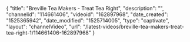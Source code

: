 {
    "title": "Breville Tea Makers - Treat Tea Right",
    "description": "",
    "channelid": "114661406",
    "videoid": "162897968",
    "date_created": "1525365942",
    "date_modified": "1525714005",
    "type": "captivate",
    "layout": "channelVideo",
    "url": "\/latest-videos\/breville-tea-makers-treat-tea-right-1\/114661406-162897968"
}